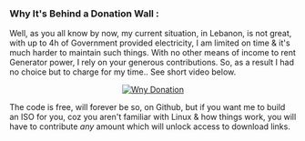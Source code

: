 ### Why It's Behind a Donation Wall :
 
Well, as you all know by now, my current situation, in Lebanon, is not great, with up to 4h of Government provided electricity, I am limited on time & it's much harder to maintain such things. With no other means of income to rent Generator power, I rely on your generous contributions. So, as a result I had no choice but to charge for my time.. See short video below.

<div style="text-align: center;">

[![Wny Donation](https://i.imgur.com/4JdAIGl.jpeg)](https://youtu.be/cUxDtW8Zddc "Lebanon Electricity")

</div>

The code is free, will forever be so, on Github, but if you want me to build an ISO for you, coz you aren't familiar with Linux & how things work, you will have to contribute *any* amount which will unlock access to download links.
